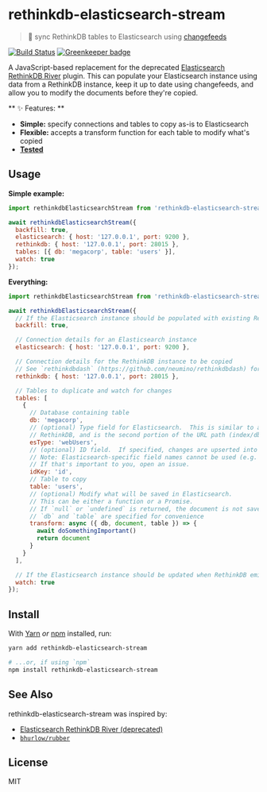 # rethinkdb-elasticsearch-stream

> 🔄 sync RethinkDB tables to Elasticsearch using [changefeeds](https://rethinkdb.com/docs/changefeeds/javascript/)

[![Build Status](https://travis-ci.org/gsandf/rethinkdb-elasticsearch-stream.svg?branch=master)](https://travis-ci.org/gsandf/rethinkdb-elasticsearch-stream)
[![Greenkeeper badge](https://badges.greenkeeper.io/gsandf/rethinkdb-elasticsearch-stream.svg)](https://greenkeeper.io/)

A JavaScript-based replacement for the deprecated [Elasticsearch RethinkDB River](https://github.com/rethinkdb/elasticsearch-river-rethinkdb) plugin.  This can populate your Elasticsearch instance using data from a RethinkDB instance, keep it up to date using changefeeds, and allow you to modify the documents before they're copied.

** ✨ Features: **

- **Simple:** specify connections and tables to copy as-is to Elasticsearch
- **Flexible:** accepts a transform function for each table to modify what's copied
- **[Tested](https://travis-ci.org/gsandf/rethinkdb-elasticsearch-stream)**

## Usage

**Simple example:**

```js
import rethinkdbElasticsearchStream from 'rethinkdb-elasticsearch-stream'

await rethinkdbElasticsearchStream({
  backfill: true,
  elasticsearch: { host: '127.0.0.1', port: 9200 },
  rethinkdb: { host: '127.0.0.1', port: 28015 },
  tables: [{ db: 'megacorp', table: 'users' }],
  watch: true
});
```

**Everything:**

```js
import rethinkdbElasticsearchStream from 'rethinkdb-elasticsearch-stream'

await rethinkdbElasticsearchStream({
  // If the Elasticsearch instance should be populated with existing RethinkDB data
  backfill: true,

  // Connection details for an Elasticsearch instance
  elasticsearch: { host: '127.0.0.1', port: 9200 },

  // Connection details for the RethinkDB instance to be copied
  // See `rethinkdbdash` (https://github.com/neumino/rethinkdbdash) for all possible options.
  rethinkdb: { host: '127.0.0.1', port: 28015 },

  // Tables to duplicate and watch for changes
  tables: [
    {
      // Database containing table
      db: 'megacorp',
      // (optional) Type field for Elasticsearch.  This is similar to a "table" in
      // RethinkDB, and is the second portion of the URL path (index/db is the first).
      esType: 'webUsers',
      // (optional) ID field.  If specified, changes are upserted into Elasticsearch
      // Note: Elasticsearch-specific field names cannot be used (e.g. `_id`)
      // If that's important to you, open an issue.
      idKey: 'id',
      // Table to copy
      table: 'users',
      // (optional) Modify what will be saved in Elasticsearch.
      // This can be either a function or a Promise.
      // If `null` or `undefined` is returned, the document is not saved.
      // `db` and `table` are specified for convenience
      transform: async ({ db, document, table }) => {
        await doSomethingImportant()
        return document
      }
    }
  ],

  // If the Elasticsearch instance should be updated when RethinkDB emits a changefeed event
  watch: true
});
```

## Install

With [Yarn](https://yarnpkg.com/en/) _or_ [npm](https://npmjs.org/) installed, run:

```bash
yarn add rethinkdb-elasticsearch-stream

# ...or, if using `npm`
npm install rethinkdb-elasticsearch-stream
```

## See Also

rethinkdb-elasticsearch-stream was inspired by:

- [Elasticsearch RethinkDB River (deprecated)](https://github.com/rethinkdb/elasticsearch-river-rethinkdb)
- [`bhurlow/rubber`](https://github.com/bhurlow/rubber)

## License

MIT
